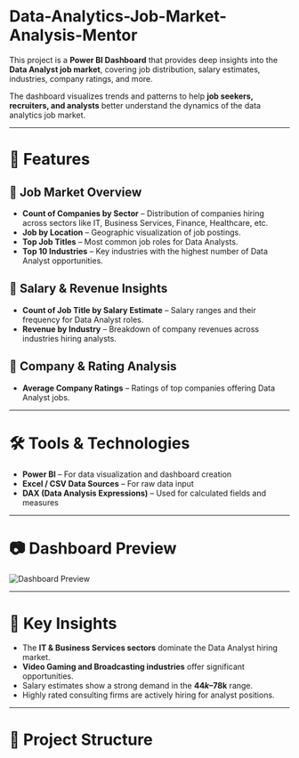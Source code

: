 # Data-Analytics-Job-Market-Analysis-Mentor

This project is a **Power BI Dashboard** that provides deep insights into the **Data Analyst job market**, covering job distribution, salary estimates, industries, company ratings, and more.

The dashboard visualizes trends and patterns to help **job seekers, recruiters, and analysts** better understand the dynamics of the data analytics job market.

---

# 🚀 Features

## 🔹 Job Market Overview
- **Count of Companies by Sector** – Distribution of companies hiring across sectors like IT, Business Services, Finance, Healthcare, etc.  
- **Job by Location** – Geographic visualization of job postings.  
- **Top Job Titles** – Most common job roles for Data Analysts.  
- **Top 10 Industries** – Key industries with the highest number of Data Analyst opportunities.  

## 🔹 Salary & Revenue Insights
- **Count of Job Title by Salary Estimate** – Salary ranges and their frequency for Data Analyst roles.  
- **Revenue by Industry** – Breakdown of company revenues across industries hiring analysts.  

## 🔹 Company & Rating Analysis
- **Average Company Ratings** – Ratings of top companies offering Data Analyst jobs.  

---

# 🛠️ Tools & Technologies
- **Power BI** – For data visualization and dashboard creation  
- **Excel / CSV Data Sources** – For raw data input  
- **DAX (Data Analysis Expressions)** – Used for calculated fields and measures  

---

# 📷 Dashboard Preview
![Dashboard Preview](Screenshot%202025-09-18%20230932.png)  

---

# 📌 Key Insights
- The **IT & Business Services sectors** dominate the Data Analyst hiring market.  
- **Video Gaming and Broadcasting industries** offer significant opportunities.  
- Salary estimates show a strong demand in the **$44k–$78k** range.  
- Highly rated consulting firms are actively hiring for analyst positions.  

---

# 📂 Project Structure
